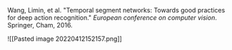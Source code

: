 
Wang, Limin, et al. "Temporal segment networks: Towards good practices for deep action recognition." _European conference on computer vision_. Springer, Cham, 2016.


![[Pasted image 20220412152157.png]]